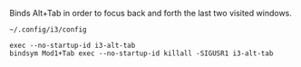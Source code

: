 Binds Alt+Tab in order to focus back and forth the last two visited windows.

```
~/.config/i3/config

exec --no-startup-id i3-alt-tab
bindsym Mod1+Tab exec --no-startup-id killall -SIGUSR1 i3-alt-tab
```
